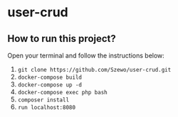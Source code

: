 # user-crud

## How to run this project?

Open your terminal and follow the instructions below:

1. `git clone https://github.com/Szewo/user-crud.git`
2. `docker-compose build`
3. `docker-compose up -d`
4. `docker-compose exec php bash`
5. `composer install`
6. `run localhost:8080`
